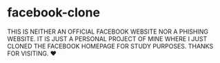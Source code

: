 # facebook-clone

THIS IS NEITHER AN OFFICIAL FACEBOOK WEBSITE NOR A PHISHING WEBSITE. IT IS JUST A PERSONAL PROJECT OF MINE WHERE I JUST CLONED THE FACEBOOK HOMEPAGE FOR STUDY PURPOSES. THANKS FOR VISITING. ❤️
